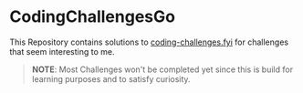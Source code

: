 # CodingChallengesGo

This Repository contains solutions to [coding-challenges.fyi](coding-challenges.fyi) for challenges that seem interesting to me.

> **NOTE**: Most Challenges won't be completed yet since this is build for learning purposes and to satisfy curiosity.
